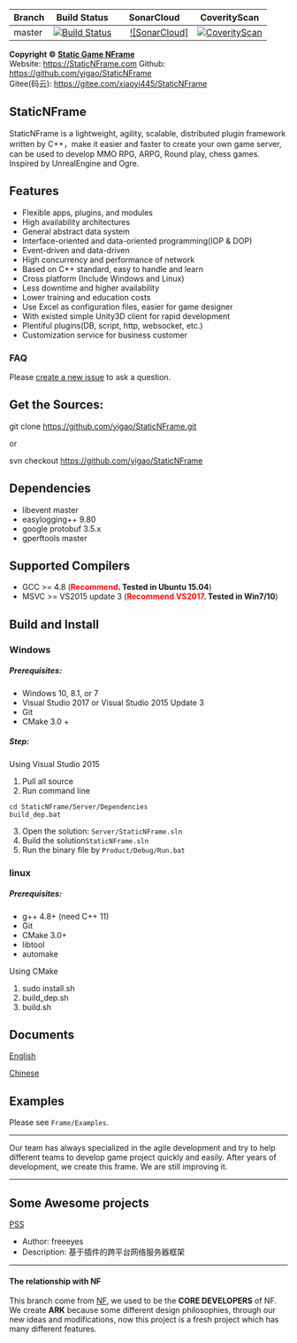 | Branch | Build Status | SonarCloud | CoverityScan |
| - | - | - | - |
| master | [![Build Status](https://travis-ci.org/yigao/StaticNFrame.svg?branch=master)](https://travis-ci.org/yigao/StaticNFrame) |     [![SonarCloud]](https://sonarcloud.io/api/project_badges/quality_gate?project=StaticNFrame) | [![CoverityScan](https://scan.coverity.com/projects/15695/badge.svg)](https://scan.coverity.com/projects/yigao-staticnframe) |

**Copyright © [Static Game NFrame](https://StaticNFrame.com "Static Game NFrame")**    
Website: https://StaticNFrame.com
Github: https://github.com/yigao/StaticNFrame  
Gitee(码云): https://gitee.com/xiaoyi445/StaticNFrame

## StaticNFrame 
StaticNFrame is a lightweight, agility, scalable, distributed plugin framework written by C++，make it easier and faster to create your own game server, can be used to develop MMO RPG, ARPG, Round play, chess games. Inspired by UnrealEngine and Ogre.

## Features

- Flexible apps, plugins, and modules
- High availability architectures
- General abstract data system
- Interface-oriented and data-oriented programming(IOP & DOP)
- Event-driven and data-driven
- High concurrency and performance of network
- Based on C++ standard, easy to handle and learn
- Cross platform (Include Windows and Linux)
- Less downtime and higher availability
- Lower training and education costs
- Use Excel as configuration files, easier for game designer
- With existed simple Unity3D client for rapid development
- Plentiful plugins(DB, script, http, websocket, etc.)
- Customization service for business customer

### FAQ

Please [create a new issue](https://github.com/yigao/StaticNFrame/issues) to ask a question.


## Get the Sources:

git clone https://github.com/yigao/StaticNFrame.git

or

svn checkout https://github.com/yigao/StaticNFrame

## Dependencies

- libevent master
- easylogging++ 9.80
- google protobuf 3.5.x
- gperftools master

## Supported Compilers

- GCC >= 4.8 (**<font color=red>Recommend</font>. Tested in Ubuntu 15.04**)
- MSVC >= VS2015 update 3 (**<font color=red>Recommend VS2017</font>. Tested in Win7/10**)

## Build and Install

### Windows

##### Prerequisites:

- Windows 10, 8.1, or 7
- Visual Studio 2017 or Visual Studio 2015 Update 3
- Git
- CMake 3.0 +

##### Step:
Using Visual Studio 2015
1. Pull all source
2. Run command line 
```batch
cd StaticNFrame/Server/Dependencies
build_dep.bat
```
3. Open the solution: `Server/StaticNFrame.sln`
4. Build the solution`StaticNFrame.sln`
5. Run the binary file by `Product/Debug/Run.bat`

### linux

##### Prerequisites:

- g++ 4.8+ (need C++ 11)
- Git
- CMake 3.0+
- libtool
- automake

Using CMake
1. sudo install.sh
2. build_dep.sh
3. build.sh

## Documents

[English](https://github.com/yigao/StaticNFrame/tree/master/Docs/doc_EN.md)

[Chinese](https://github.com/yigao/StaticNFrame/tree/master/Docs/doc_ZH.md)

## Examples

Please see `Frame/Examples`.

----------

Our team has always specialized in the agile development and try to help different teams to develop game project quickly and easily. After years of development, we create this frame. We are still improving it.

----------

## Some Awesome projects

[PSS](https://github.com/freeeyes/PSS)
- Author: freeeyes
- Description: 基于插件的跨平台网络服务器框架

----------

#### The relationship with NF

This branch come from [NF](https://github.com/ketoo/NoahGameFrame), we used to be the **CORE DEVELOPERS** of NF. We create **ARK** because some different design philosophies, through our new ideas and modifications, now this project is a fresh project which has many different features.

